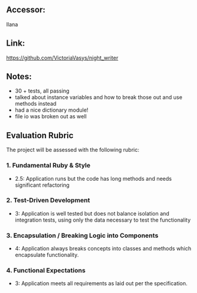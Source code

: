 ## Accessor:
Ilana

## Link:
https://github.com/VictoriaVasys/night_writer

## Notes:
- 30 + tests, all passing
- talked about instance variables and how to break those out and use methods instead
- had a nice dictionary module! 
- file io was broken out as well

## Evaluation Rubric

The project will be assessed with the following rubric:

### 1. Fundamental Ruby & Style

* 2.5:  Application runs but the code has long methods and needs significant refactoring

### 2. Test-Driven Development

* 3: Application is well tested but does not balance isolation and integration tests, using only the data necessary to test the functionality

### 3. Encapsulation / Breaking Logic into Components

* 4: Application always breaks concepts into classes and methods which encapsulate functionality.

### 4. Functional Expectations

* 3: Application meets all requirements as laid out per the specification.

